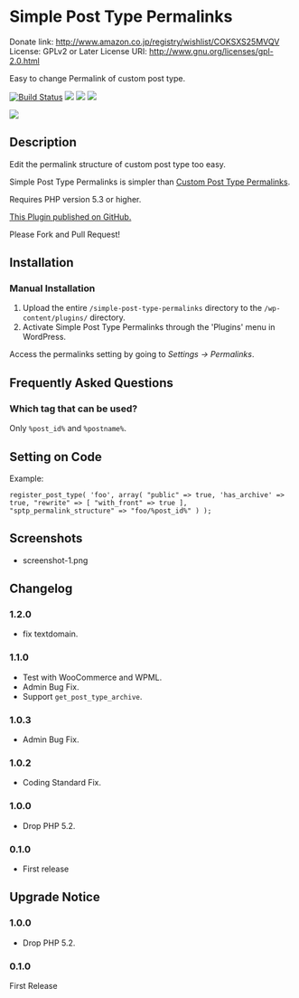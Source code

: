 # Simple Post Type Permalinks
Donate link:       http://www.amazon.co.jp/registry/wishlist/COKSXS25MVQV
License:           GPLv2 or Later
License URI:       http://www.gnu.org/licenses/gpl-2.0.html

Easy to change Permalink of custom post type.


[![Build Status](https://travis-ci.org/torounit/simple-post-type-permalinks.svg)](https://travis-ci.org/torounit/simple-post-type-permalinks)
[![](https://img.shields.io/wordpress/plugin/dt/simple-post-type-permalinks.svg)](https://wordpress.org/plugins/simple-post-type-permalinks/)
[![](https://img.shields.io/wordpress/v/simple-post-type-permalinks.svg)](https://wordpress.org/plugins/simple-post-type-permalinks/)
[![](https://img.shields.io/wordpress/plugin/r/simple-post-type-permalinks.svg)](https://wordpress.org/plugins/simple-post-type-permalinks/)

[![](http://www.torounit.com/wp-content/uploads/2015/04/banner-1544x5001.png)](https://wordpress.org/plugins/simple-post-type-permalinks/)

## Description

Edit the permalink structure of custom post type too easy.

Simple Post Type Permalinks is simpler than [Custom Post Type Permalinks](https://wordpress.org/plugins/custom-post-type-permalinks/).

Requires PHP version 5.3 or higher.

[This Plugin published on GitHub.](https://github.com/torounit/simple-post-type-permalinks)

Please Fork and Pull Request!



## Installation

### Manual Installation

1. Upload the entire `/simple-post-type-permalinks` directory to the `/wp-content/plugins/` directory.
2. Activate Simple Post Type Permalinks through the 'Plugins' menu in WordPress.

Access the permalinks setting by going to *Settings -> Permalinks*.

## Frequently Asked Questions

### Which tag that can be used?

Only `%post_id%` and `%postname%`.


## Setting on Code


Example:

`
register_post_type( 'foo',
	array(
		"public" => true,
		'has_archive' => true,
		"rewrite" => [
			"with_front" => true
		],
		"sptp_permalink_structure" => "foo/%post_id%"
	)
);
`


## Screenshots

* screenshot-1.png

## Changelog

### 1.2.0

* fix textdomain.

### 1.1.0

* Test with WooCommerce and WPML.
* Admin Bug Fix.
* Support `get_post_type_archive`.


### 1.0.3

* Admin Bug Fix.

### 1.0.2

* Coding Standard Fix.

### 1.0.0

* Drop PHP 5.2.

### 0.1.0

* First release

## Upgrade Notice

### 1.0.0

* Drop PHP 5.2.

### 0.1.0
First Release
